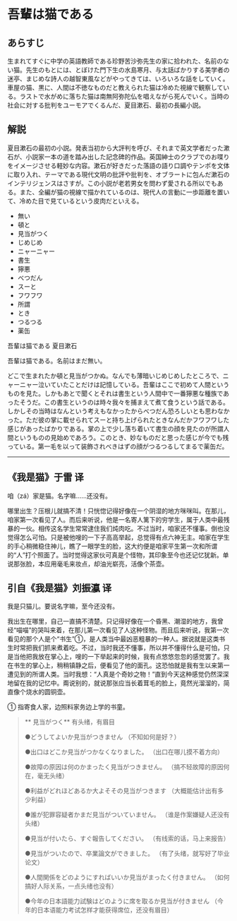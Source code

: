 # 吾輩は猫である #

## あらすじ ##

生まれてすぐに中学の英語教師である珍野苦沙弥先生の家に拾われた、名前のない猫。先生のもとには、とぼけた門下生の水島寒月、与太話ばかりする美学者の迷亭、まじめな詩人の越智東風などがやってきては、いろいろな話をしていく。車屋の猫、黒に、人間は不徳なものだと教えられた猫は冷めた視線で観察している。ラストで水がめに落ちた猫は南無阿弥陀仏を唱えながら死んでいく。当時の社会に対する批判をユーモアでくるんだ、夏目漱石、最初の長編小説。

## 解説 ##

夏目漱石の最初の小説。発表当初から大評判を呼び、それまで英文学者だった漱石が、小説家一本の道を踏み出した記念碑的作品。英国紳士のクラブでのお喋りをイメージさせる軽妙な内容。漱石が好きだった落語の語り口調やテンポを文体に取り入れ、テーマである現代文明の批評や批判を、オブラートに包んだ漱石のインテリジェンスはさすが。この小説が老若男女を問わず愛される所以でもある。また、全編が猫の視線で描かれているのは、現代人の言動に一歩距離を置いて、冷めた目で見ているという皮肉だといえる。

* 無い
* 頓と
* 見当がつく
* じめじめ
* ニャーニャー
* 書生
* 獰悪
* べつだん
* スーと
* フワフワ
* 所謂
* とき
* つるつる
* 薬缶

吾輩は猫である 夏目漱石

吾輩は猫である。名前はまだ無い。

どこで生まれたか頓と見当がつかぬ。なんでも薄暗いじめじめしたところで、ニャーニャー泣いていたことだけは記憶している。吾輩はここで初めて人間というものを見た。しかもあとで聞くとそれは書生という人間中で一番獰悪な種族であったそうだ。この書生というのは時々我々を捕まえて煮て食うという話である。しかしその当時はなんという考えもなかったからべつだん恐ろしいとも思わなかった。ただ彼の掌に載せられてスーと持ち上げられたときなんだかフワフワした感じがあったばかりである。掌の上で少し落ち着いて書生の顔を見たのが所謂人間というものの見始めであろう。このとき、妙なものだと思った感じが今でも残っている。第一毛を以って装飾されべきはずの顔がつるつるしてまるで薬缶だ。

----------

## 《我是猫》于雷 译 ##

咱（zá）家是猫。名字嘛……还没有。

哪里出生？压根儿就搞不清！只恍惚记得好像在一个阴湿的地方咪咪叫。在那儿，咱家第一次看见了人。而后来听说，他是一名寄人篱下的穷学生，属于人类中最残暴的一伙。相传这名学生常常逮住我们炖肉吃。不过当时，咱家还不懂事。倒也没觉得怎么可怕。只是被他嗖的一下子高高举起，总觉得有点六神无主。咱家在学生的手心稍微稳住神儿，瞧了一眼学生的脸，这大约便是咱家平生第一次和所谓的“人”打个照面了。当时觉得这家伙可真是个怪物，其印象至今也还记忆犹新。单说那张脸，本应用毫毛来妆点，却油光崭亮，活像个茶壶。


## 引自《我是猫》刘振瀛 译 ##

我是只猫儿。要说名字嘛，至今还没有。

我出生在哪里，自己一直搞不清楚。只记得好像在一个昏黑、潮湿的地方，我曾经“喵喵”的哭叫来着，在那儿第一次看见了人这种怪物。而且后来听说，我第一次看见的那个人是个“书生”①，是人类当中最凶恶粗暴的一种人。据说就是这类书生时常把我们抓来煮着吃。不过，当时我还不懂事，所以并不懂得什么是可怕，只是当他把我放在掌心上，嗖的一下举起来的时候，我有点悠悠忽忽的感觉罢了。我在书生的掌心上，稍稍镇静之后，便看见了他的面孔。这恐怕就是我有生以来第一遭见到的所谓人类。当时我想：“人真是个奇妙之物！”直到今天这种感觉仍然深深地留在我的记忆中。甭说别的，就说那张应当长着茸毛的脸上，竟然光溜溜的，简直像个烧水的圆铜壶。

① 指寄食人家，边照料家务边上学的书童。

>** 見当がつく**
> 有头绪，有眉目
> 
> ●どうしてよいか見当がつきません
（不知如何是好？）
>
>●出口はどこか見当がつかなくなりました。
> （出口在哪儿摸不着方向）
> 
> ●故障の原因は何のかまったく見当がつきません。
> （搞不轻故障的原因何在，毫无头绪）
> 
> ●利益がどれほどあるか大よそその見当がつきます
> （大概能估计出有多少利益）
> 
> ●誰が犯罪容疑者かまだ見当がついていません。
> （谁是作案嫌疑人还没有头绪）
> 
> ●見当が付いたら、すぐ報告してください。
> （有线索的话，马上来报告）
> 
> ●見当がついたので、卒業論文ができました。
> （有了头绪，就写好了毕业论文）
> 
> ●人間関係をどのようにすればいいか見当がまったく付きません。
> （如何搞好人际关系，一点头绪也没有）
> 
> ●今年の日本語能力試験はどのように席を取るか見当が付きません
> （今年的日本语能力考试怎样才能获得席位，还没有眉目）